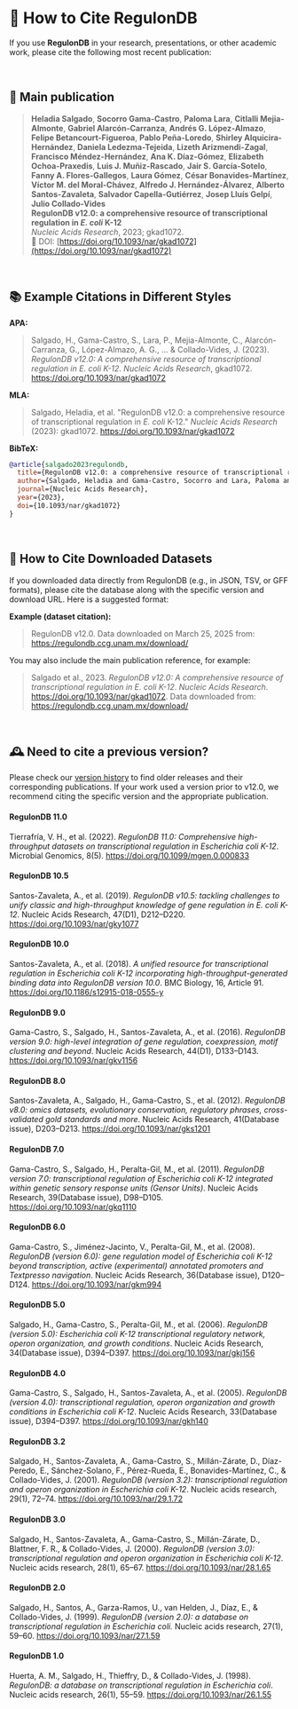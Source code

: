 # 📖 How to Cite RegulonDB

If you use **RegulonDB** in your research, presentations, or other academic work, please cite the following most recent publication:

<br>

## 📌 Main publication

> **Heladia Salgado**, **Socorro Gama-Castro**, **Paloma Lara**, **Citlalli Mejia-Almonte**, **Gabriel Alarcón-Carranza**, **Andrés G. López-Almazo**, **Felipe Betancourt-Figueroa**, **Pablo Peña-Loredo**, **Shirley Alquicira-Hernández**, **Daniela Ledezma-Tejeida**, **Lizeth Arizmendi-Zagal**, **Francisco Méndez-Hernández**, **Ana K. Díaz-Gómez**, **Elizabeth Ochoa-Praxedis**, **Luis J. Muñiz-Rascado**, **Jair S. García-Sotelo**, **Fanny A. Flores-Gallegos**, **Laura Gómez**, **César Bonavides-Martínez**, **Víctor M. del Moral-Chávez**, **Alfredo J. Hernández-Álvarez**, **Alberto Santos-Zavaleta**, **Salvador Capella-Gutiérrez**, **Josep Lluís Gelpí**, **Julio Collado-Vides**  
**RegulonDB v12.0: a comprehensive resource of transcriptional regulation in _E. coli_ K-12**  
*Nucleic Acids Research*, 2023; gkad1072.  
📌 DOI: [https://doi.org/10.1093/nar/gkad1072](https://doi.org/10.1093/nar/gkad1072)


<br>

## 📚 Example Citations in Different Styles

**APA:**

> Salgado, H., Gama-Castro, S., Lara, P., Mejia-Almonte, C., Alarcón-Carranza, G., López-Almazo, A. G., ... & Collado-Vides, J. (2023). *RegulonDB v12.0: A comprehensive resource of transcriptional regulation in _E. coli_ K-12*. _Nucleic Acids Research_, gkad1072. https://doi.org/10.1093/nar/gkad1072

**MLA:**

> Salgado, Heladia, et al. "RegulonDB v12.0: a comprehensive resource of transcriptional regulation in _E. coli_ K-12." _Nucleic Acids Research_ (2023): gkad1072. https://doi.org/10.1093/nar/gkad1072

**BibTeX:**

```bibtex
@article{salgado2023regulondb,
  title={RegulonDB v12.0: a comprehensive resource of transcriptional regulation in E. coli K-12},
  author={Salgado, Heladia and Gama-Castro, Socorro and Lara, Paloma and Mejia-Almonte, Citlalli and Alarc{'o}n-Carranza, Gabriel and L{'o}pez-Almazo, Andr{'e}s G and et al.},
  journal={Nucleic Acids Research},
  year={2023},
  doi={10.1093/nar/gkad1072}
}
```

<br>

## 🧬 How to Cite Downloaded Datasets

If you downloaded data directly from RegulonDB (e.g., in JSON, TSV, or GFF formats), please cite the database along with the specific version and download URL. Here is a suggested format:

**Example (dataset citation):**

> RegulonDB v12.0. Data downloaded on March 25, 2025 from: https://regulondb.ccg.unam.mx/download/

You may also include the main publication reference, for example:

> Salgado et al., 2023. *RegulonDB v12.0: A comprehensive resource of transcriptional regulation in _E. coli_ K-12*. _Nucleic Acids Research_. https://doi.org/10.1093/nar/gkad1072. Data downloaded from: https://regulondb.ccg.unam.mx/download/

<br>

## 🕰️ Need to cite a previous version?

Please check our [version history](https://regulondb.ccg.unam.mx/releasesNote) to find older releases and their corresponding publications. If your work used a version prior to v12.0, we recommend citing the specific version and the appropriate publication.


#### RegulonDB 11.0
Tierrafría, V. H., et al. (2022). *RegulonDB 11.0: Comprehensive high-throughput datasets on transcriptional regulation in Escherichia coli K-12*. Microbial Genomics, 8(5). https://doi.org/10.1099/mgen.0.000833

#### RegulonDB 10.5
Santos-Zavaleta, A., et al. (2019). *RegulonDB v10.5: tackling challenges to unify classic and high-throughput knowledge of gene regulation in E. coli K-12*. Nucleic Acids Research, 47(D1), D212–D220. https://doi.org/10.1093/nar/gky1077

#### RegulonDB 10.0
Santos-Zavaleta, A., et al. (2018). *A unified resource for transcriptional regulation in Escherichia coli K-12 incorporating high-throughput-generated binding data into RegulonDB version 10.0*. BMC Biology, 16, Article 91. https://doi.org/10.1186/s12915-018-0555-y

#### RegulonDB 9.0
Gama-Castro, S., Salgado, H., Santos-Zavaleta, A., et al. (2016). *RegulonDB version 9.0: high-level integration of gene regulation, coexpression, motif clustering and beyond*. Nucleic Acids Research, 44(D1), D133–D143. https://doi.org/10.1093/nar/gkv1156

#### RegulonDB 8.0
Santos-Zavaleta, A., Salgado, H., Gama-Castro, S., et al. (2012). *RegulonDB v8.0: omics datasets, evolutionary conservation, regulatory phrases, cross-validated gold standards and more*. Nucleic Acids Research, 41(Database issue), D203–D213. https://doi.org/10.1093/nar/gks1201

#### RegulonDB 7.0
Gama-Castro, S., Salgado, H., Peralta-Gil, M., et al. (2011). *RegulonDB version 7.0: transcriptional regulation of Escherichia coli K-12 integrated within genetic sensory response units (Gensor Units)*. Nucleic Acids Research, 39(Database issue), D98–D105. https://doi.org/10.1093/nar/gkq1110

#### RegulonDB 6.0
Gama-Castro, S., Jiménez-Jacinto, V., Peralta-Gil, M., et al. (2008). *RegulonDB (version 6.0): gene regulation model of Escherichia coli K-12 beyond transcription, active (experimental) annotated promoters and Textpresso navigation*. Nucleic Acids Research, 36(Database issue), D120–D124. https://doi.org/10.1093/nar/gkm994

#### RegulonDB 5.0
Salgado, H., Gama-Castro, S., Peralta-Gil, M., et al. (2006). *RegulonDB (version 5.0): Escherichia coli K-12 transcriptional regulatory network, operon organization, and growth conditions*. Nucleic Acids Research, 34(Database issue), D394–D397. https://doi.org/10.1093/nar/gkj156

#### RegulonDB 4.0
Gama-Castro, S., Salgado, H., Santos-Zavaleta, A., et al. (2005). *RegulonDB (version 4.0): transcriptional regulation, operon organization and growth conditions in Escherichia coli K-12*. Nucleic Acids Research, 33(Database issue), D394–D397. https://doi.org/10.1093/nar/gkh140

#### RegulonDB 3.2

Salgado, H., Santos-Zavaleta, A., Gama-Castro, S., Millán-Zárate, D., Díaz-Peredo, E., Sánchez-Solano, F., Pérez-Rueda, E., Bonavides-Martínez, C., & Collado-Vides, J. (2001). *RegulonDB (version 3.2): transcriptional regulation and operon organization in Escherichia coli K-12*. Nucleic acids research, 29(1), 72–74. https://doi.org/10.1093/nar/29.1.72

#### RegulonDB 3.0
Salgado, H., Santos-Zavaleta, A., Gama-Castro, S., Millán-Zárate, D., Blattner, F. R., & Collado-Vides, J. (2000). *RegulonDB (version 3.0): transcriptional regulation and operon organization in Escherichia coli K-12*. Nucleic acids research, 28(1), 65–67. https://doi.org/10.1093/nar/28.1.65

#### RegulonDB 2.0
Salgado, H., Santos, A., Garza-Ramos, U., van Helden, J., Díaz, E., & Collado-Vides, J. (1999). *RegulonDB (version 2.0): a database on transcriptional regulation in Escherichia coli.* Nucleic acids research, 27(1), 59–60. https://doi.org/10.1093/nar/27.1.59

#### RegulonDB 1.0
Huerta, A. M., Salgado, H., Thieffry, D., & Collado-Vides, J. (1998). *RegulonDB: a database on transcriptional regulation in Escherichia coli*. Nucleic acids research, 26(1), 55–59. https://doi.org/10.1093/nar/26.1.55





